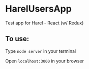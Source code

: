 # HarelUsersApp
Test app for Harel - React (w/ Redux)

## To use:
  Type `node server` in your terminal
  
  Open `localhost:3000` in your browser
